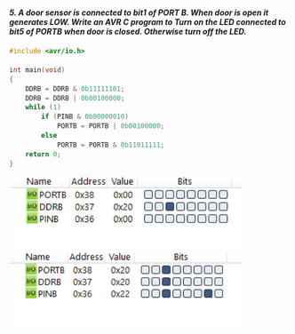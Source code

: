 
#### *5. A door sensor is connected to bit1 of PORT B. When door is open it generates LOW. Write an AVR C program to Turn on the LED connected to bit5 of PORTB when door is closed. Otherwise turn off the LED.*

```c
#include <avr/io.h>

int main(void)
{
    DDRB = DDRB & 0b11111101;
    DDRB = DDRB | 0b00100000;
	while (1)
		if (PINB & 0b00000010)
			PORTB = PORTB | 0b00100000;
		else
			PORTB = PORTB & 0b11011111;
	return 0;
}
```
<img src="./p5-1.png" style="width:30em" title="output-1" alt="output-1" >

<img src="./p5-2.png" style="width:30em" title="output-2" alt="output-2" >
